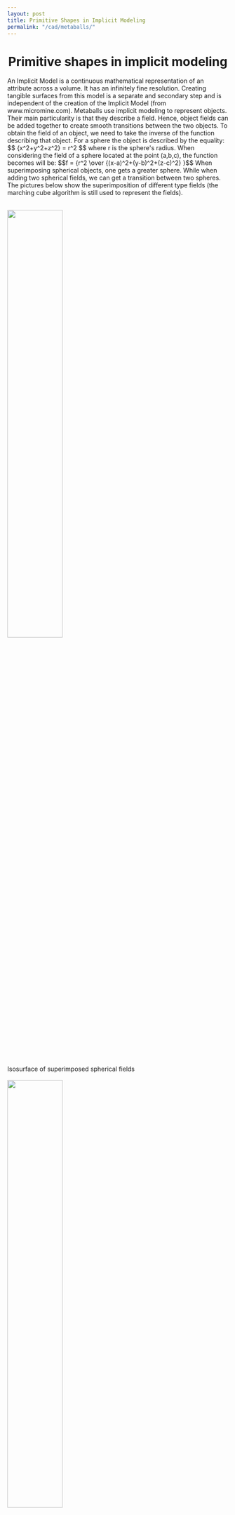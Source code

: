 ```yaml
---
layout: post
title: Primitive Shapes in Implicit Modeling 
permalink: "/cad/metaballs/"
---
```

  <div class="w3-row ">
      <h1 style="text-align:center">Primitive shapes in implicit modeling </h1>
        <p class = "justify">
        An Implicit Model is a continuous mathematical representation of an attribute across a volume.  It has an infinitely fine resolution. Creating tangible surfaces from this model is a separate and secondary step and is independent of the creation of the Implicit Model (from www.micromine.com).
        Metaballs use implicit modeling to represent objects.  Their main particularity is that they describe a field. Hence, object fields can be added together to create smooth transitions between the two objects. To obtain the field of an object, we need to take the inverse of the function describing that object. For a sphere the object is described by the equality: 
        $$ {x^2+y^2+z^2} = r^2 $$
        where r is the sphere's radius. When considering the field of a sphere located at the point (a,b,c), the function becomes will be:
        $$f = {r^2  \over {(x-a)^2+(y-b)^2+(z-c)^2}  }$$
        When superimposing spherical objects, one gets a greater sphere. While when adding two spherical fields, we can get a transition between two spheres.  The pictures below show the superimposition of different type fields (the marching cube algorithm is still used to represent the fields).  
        </p>
        <br>
        <div class="w3-main w3-center" >
            <img src="/portfolio/assets/img/merged-spheres.PNG" width="50%" height="50%">
            <figcaption>Isosurface of superimposed spherical fields</figcaption>
        </div>
        <br>
        <div class="w3-main w3-center" >
            <img src="/portfolio/assets/img/merged-cubes.PNG" width="50%" height="50%" >
            <figcaption>Isosurface of superimposed diamond fields</figcaption>
        </div>
        <br>
        <div class="w3-main w3-center" >
            <img src="/portfolio/assets/img/Cylinders.PNG" width="50%" height="50%">
            <figcaption>Isosurface of superimposed cylindrical fields</figcaption>
        </div>
        <p class = "justify">
        Spherical fields can be further used in order thicken non straight curves like Bezier curve with more than one control point. 
        </p>
        <div class="w3-main w3-center" >
            <img src="/portfolio/assets/img/bezierCurve_pts.PNG" width="30%" height="30%">
            <img src="/portfolio/assets/img/bezierCurve.PNG" width="30%" height="30%">
            <img src="/portfolio/assets/img/Thickened_bezierCurve.PNG" width="30%" height="30%">
            <figcaption>Isosurface of superimposed spherical fields along a spline</figcaption>
        </div>
        <p class = "justify">
        Below I will show an interesting example of how implicit modeling can be used for a greater purpose
        I was asked to create a star-looking shape where members had to be non-coplanar.
        To properly blend the members of the star, I thought it would be a good idea to use implicit modeling.
        After randomizing the length and the orientation of the members, and after increasing the size of the center, I ended up with this virus-looking shape.
        As someone who had long searched for ways to apply my CAD knowledge to the biomedical field, I couldn't have asked for better...
        It's also mesmerizing to see how implicit modeling yields shapes that are more probable to be found in nature.  
        </p>
        <div class="w3-main w3-center" >
            <img src="/portfolio/assets/img/Virus_square.PNG" >
            <img src="/portfolio/assets/img/Inside_vir.PNG" width="30%" height="30%">
            <figcaption>Virus like shape obtained through the superimposition of primitive shapes' fields. The second figure shows the inside of the virus like shape.</figcaption>
        </div>
</div>

